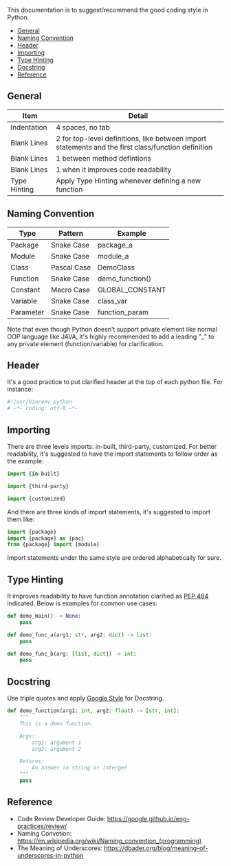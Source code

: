 
This documentation is to suggest/recommend the good coding style in Python.

- [General](#general)
- [Naming Convention](#naming-convention)
- [Header](#header)
- [Importing](#importing)
- [Type Hinting](#type-hinting)
- [Docstring](#docstring)
- [Reference](#reference)


## General

| Item | Detail |
| --- | --- |
| Indentation | 4 spaces, no tab |
| Blank Lines | 2 for top-level definitions, like between import statements and the first class/function definition |
| Blank Lines | 1 between method defintions |
| Blank Lines | 1 when it improves code readability |
| Type Hinting | Apply Type Hinting whenever defining a new function |


## Naming Convention

| Type | Pattern | Example |
| --- | --- | --- |
| Package | Snake Case | package_a |
| Module | Snake Case | module_a |
| Class | Pascal Case | DemoClass |
| Function | Snake Case | demo_function() |
| Constant | Macro Case | GLOBAL_CONSTANT |
| Variable | Snake Case | class_var |
| Parameter | Snake Case | function_param |

Note that even though Python doesn't support private element like normal OOP language like JAVA, it's highly recommended to add a leading "_" to any private element (function/variable) for clarification.


## Header

It's a good practice to put clarified header at the top of each python file. For instance:

```py
#!/usr/bin/env python
# -*- coding: utf-8 -*-
```


## Importing

There are three levels imports: in-built, third-party, customized. For better readability, it's suggested to have the import statements to follow order as the example:

```py
import {in-built}

import {third-party}

import {customized}
```

And there are three kinds of import statements, it's suggested to import them like:

```py
import {package}
import {package} as {pac}
from {package} import {module}
```

Import statements under the same style are ordered alphabetically for sure.


## Type Hinting

It improves readability to have function annotation clarified as [PEP 484](https://www.python.org/dev/peps/pep-0484/) indicated. Below is examples for common use cases:

```py
def demo_main() -> None:
    pass

def demo_func_a(arg1: str, arg2: dict) -> list:
    pass

def demo_func_b(arg: [list, dict]) -> int:
    pass
```


## Docstring

Use triple quotes and apply [Google Style](https://google.github.io/styleguide/pyguide.html) for Docstring.

```py
def demo_function(arg1: int, arg2: float) -> [str, int]:
    """
    This is a demo function.

    Args:
        arg1: argument 1
        arg2: argument 2

    Returns:
        An answer in string or interger
    """
    pass
```


## Reference

- Code Review Developer Guide: https://google.github.io/eng-practices/review/
- Naming Convetion: https://en.wikipedia.org/wiki/Naming_convention_(programming)
- The Meaning of Underscores: https://dbader.org/blog/meaning-of-underscores-in-python
